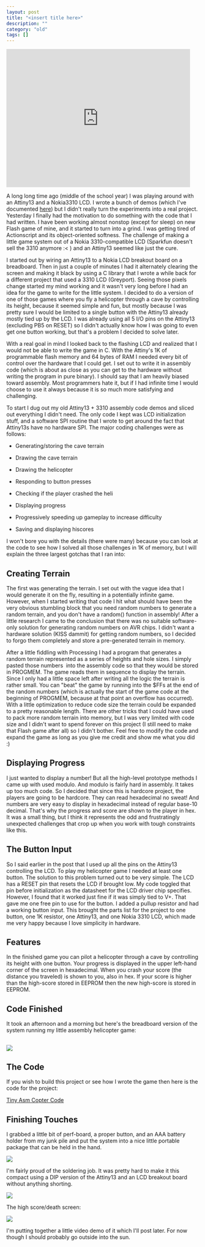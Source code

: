 ```yaml
---
layout: post
title: "<insert title here>"
description: ""
category: "old"
tags: []
---
```



<iframe width="480" height="360" src="http://www.youtube.com/embed/p_Sm2s3hkeo?rel=0" frameborder="0" allowfullscreen></iframe>

A long long time ago (middle of the school year) I was playing around with an Attiny13 and a Nokia3310 LCD. I wrote a bunch of demos (which I've documented [here](http://www.hackniac.com/posts/attiny13-and-nokia-3310-lcd.html)) but I didn't really turn the experiments into a real project. Yesterday I finally had the motivation to do something with the code that I had written. I have been working almost nonstop (except for sleep) on new Flash game of mine, and it started to turn into a grind. I was getting tired of Actionscript and its object-oriented softness. The challenge of making a little game system out of a Nokia 3310-compatible LCD (Sparkfun doesn't sell the 3310 anymore :< ) and an Attiny13 seemed like just the cure.

<!--more-->

I started out by wiring an Attiny13 to a Nokia LCD breakout board on a breadboard. Then in just a couple of minutes I had it alternately clearing the screen and making it black by using a C library that I wrote a while back for a different project that used a 3310 LCD (Greyport). Seeing those pixels change started my mind working and it wasn't very long before I had an idea for the game to write for the little system. I decided to do a version of one of those games where you fly a helicopter through a cave by controlling its height, because it seemed simple and fun, but mostly because I was pretty sure I would be limited to a single button with the Attiny13 already mostly tied up by the LCD. I was already using all 5 I/O pins on the Attiny13 (excluding PB5 on RESET) so I didn't actually know how I was going to even get one button working, but that's a problem I decided to solve later.

With a real goal in mind I looked back to the flashing LCD and realized that I would not be able to write the game in C. With the Attiny's 1K of programmable flash memory and 64 bytes of RAM I needed every bit of control over the hardware that I could get. I set out to write it in assembly code (which is about as close as you can get to the hardware without writing the program in pure binary). I should say that I am heavily biased toward assembly. Most programmers hate it, but if I had infinite time I would choose to use it always because it is so much more satisfying and challenging.

To start I dug out my old Attiny13 + 3310 assembly code demos and sliced out everything I didn't need. The only code I kept was LCD initialization stuff, and a software SPI routine that I wrote to get around the fact that Attiny13s have no hardware SPI. The major coding challenges were as follows:



	
  * Generating/storing the cave terrain

	
  * Drawing the cave terrain

	
  * Drawing the helicopter

	
  * Responding to button presses

	
  * Checking if the player crashed the heli

	
  * Displaying progress

	
  * Progressively speeding up gameplay to increase difficulty

	
  * Saving and displaying hiscores


I won't bore you with the details (there were many) because you can look at the code to see how I solved all those challenges in 1K of memory, but I will explain the three largest gotchas that I ran into:


## Creating Terrain


The first was generating the terrain. I set out with the vague idea that I would generate it on the fly, resulting in a potentially infinite game. However, when I started writing that code I hit what should have been the very obvious stumbling block that you need random numbers to generate a random terrain, and you don't have a random() function in assembly! After a little research I came to the conclusion that there was no suitable software-only solution for generating random numbers on AVR chips. I didn't want a hardware solution (KISS dammit) for getting random numbers, so I decided to forgo them completely and store a pre-generated terrain in memory.

After a little fiddling with Processing I had a program that generates a random terrain represented as a series of heights and hole sizes. I simply pasted those numbers  into the assembly code so that they would be stored in PROGMEM. The game reads them in sequence to display the terrain. Since I only had a little space left after writing all the logic the terrain is rather small. You can "beat" the game by running into the $FFs at the end of the random numbers (which is actually the start of the game code at the beginning of PROGMEM, because at that point an overflow has occurred). With a little optimization to reduce code size the terrain could be expanded to a pretty reasonable length. There are other tricks that I could have used to pack more random terrain into memory, but I was very limited with code size and I didn't want to spend forever on this project (I still need to make that Flash game after all) so I didn't bother. Feel free to modify the code and expand the game as long as you give me credit and show me what you did :)


## Displaying Progress


I just wanted to display a number! But all the high-level prototype methods I came up with used modulo. And modulo is fairly hard in assembly. It takes up too much code. So I decided that since this is hardcore project, the players are going to be hardcore. They can read hexadecimal no sweat! And numbers are very easy to display in hexadecimal instead of regular base-10 decimal. That's why the progress and score are shown to the player in hex. It was a small thing, but I think it represents the odd and frustratingly unexpected challenges that crop up when you work with tough constraints like this.


## The Button Input


So I said earlier in the post that I used up all the pins on the Attiny13 controlling the LCD. To play my helicopter game I needed at least one button. The solution to this problem turned out to be very simple. The LCD has a RESET pin that resets the LCD if brought low. My code toggled that pin before initialization as the datasheet for the LCD driver chip specifies. However, I found that it worked just fine if it was simply tied to V+. That gave me one free pin to use for the button. I added a pullup resistor and had a working button input. This brought the parts list for the project to one button, one 1K resistor, one Attiny13, and one Nokia 3310 LCD, which made me very happy because I love simplicity in hardware.


## Features


In the finished game you can pilot a helicopter through a cave by controlling its height with one button. Your progress is displayed in the upper left-hand corner of the screen in hexadecimal. When you crash your score (the distance you traveled) is shown to you, also in hex. If your score is higher than the high-score stored in EEPROM then the new high-score is stored in EEPROM.


## Code Finished


It took an afternoon and a morning but here's the breadboard version of the system running my little assembly helicopter game:


## [![](http://www.hackniac.com/blog/wp-content/uploads/2011/06/proto_heli1-e1308859371285.jpg)](http://www.hackniac.com/blog/wp-content/uploads/2011/06/proto_heli1.jpg)




## The Code


If you wish to build this project or see how I wrote the game then here is the code for the project:

[Tiny Asm Copter Code](http://www.hackniac.com/blog/wp-content/uploads/2011/06/TinyAsmCopter.zip)


## Finishing Touches


I grabbed a little bit of perf-board, a proper button, and an AAA battery holder from my junk pile and put the system into a nice little portable package that can be held in the hand.

[![](http://www.hackniac.com/blog/wp-content/uploads/2011/06/tinycopter_play1-1024x768.jpg)](http://www.hackniac.com/blog/wp-content/uploads/2011/06/tinycopter_play1.jpg)

I'm fairly proud of the soldering job. It was pretty hard to make it this compact using a DIP version of the Attiny13 and an LCD breakout board without anything shorting.

[![](http://www.hackniac.com/blog/wp-content/uploads/2011/06/tinycopter_back_batt2-e1308860309321.jpg)](http://www.hackniac.com/blog/wp-content/uploads/2011/06/tinycopter_back_batt2.jpg)

The high score/death screen:

[![](http://www.hackniac.com/blog/wp-content/uploads/2011/06/tinycopter_hiscore1-e1308860448206.jpg)](http://www.hackniac.com/blog/wp-content/uploads/2011/06/tinycopter_hiscore1-e1308860448206.jpg)

I'm putting together a little video demo of it which I'll post later. For now though I should probably go outside into the sun.
